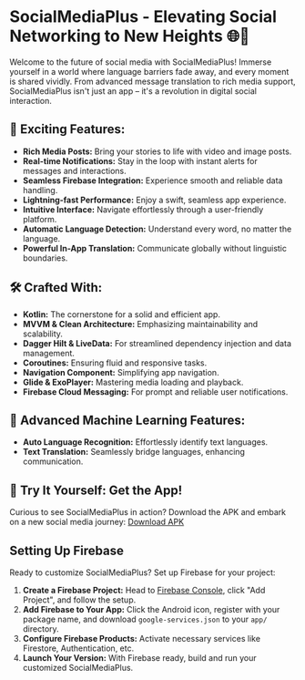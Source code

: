 # SocialMediaPlus - Elevating Social Networking to New Heights 🌐🚀

Welcome to the future of social media with SocialMediaPlus! Immerse yourself in a world where language barriers fade away, and every moment is shared vividly. From advanced message translation to rich media support, SocialMediaPlus isn't just an app – it's a revolution in digital social interaction.

## 🚀 Exciting Features:
- **Rich Media Posts:** Bring your stories to life with video and image posts.
- **Real-time Notifications:** Stay in the loop with instant alerts for messages and interactions.
- **Seamless Firebase Integration:** Experience smooth and reliable data handling.
- **Lightning-fast Performance:** Enjoy a swift, seamless app experience.
- **Intuitive Interface:** Navigate effortlessly through a user-friendly platform.
- **Automatic Language Detection:** Understand every word, no matter the language.
- **Powerful In-App Translation:** Communicate globally without linguistic boundaries.


## 🛠️ Crafted With:
- **Kotlin:** The cornerstone for a solid and efficient app.
- **MVVM & Clean Architecture:** Emphasizing maintainability and scalability.
- **Dagger Hilt & LiveData:** For streamlined dependency injection and data management.
- **Coroutines:** Ensuring fluid and responsive tasks.
- **Navigation Component:** Simplifying app navigation.
- **Glide & ExoPlayer:** Mastering media loading and playback.
- **Firebase Cloud Messaging:** For prompt and reliable user notifications.

## 🤖 Advanced Machine Learning Features:
- **Auto Language Recognition:** Effortlessly identify text languages.
- **Text Translation:** Seamlessly bridge languages, enhancing communication.

## 📲 Try It Yourself: Get the App!
Curious to see SocialMediaPlus in action? Download the APK and embark on a new social media journey:
[Download APK](https://drive.google.com/file/d/1pZtHJm932U-v_AyQ3BVV1Y6m-xNCVly-/view?usp=sharing)

## Setting Up Firebase
Ready to customize SocialMediaPlus? Set up Firebase for your project:
1. **Create a Firebase Project:** Head to [Firebase Console](https://console.firebase.google.com/), click "Add Project", and follow the setup.
2. **Add Firebase to Your App:** Click the Android icon, register with your package name, and download `google-services.json` to your `app/` directory.
3. **Configure Firebase Products:** Activate necessary services like Firestore, Authentication, etc.
4. **Launch Your Version:** With Firebase ready, build and run your customized SocialMediaPlus.


